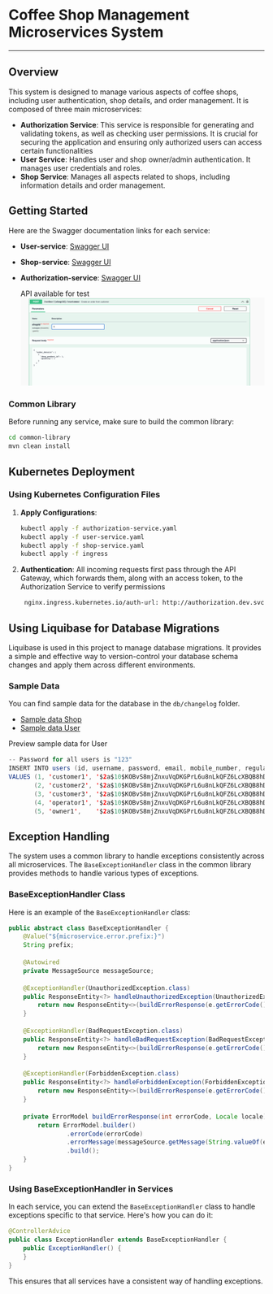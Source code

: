 # Coffee Shop Management Microservices System

---

## Overview

This system is designed to manage various aspects of coffee shops, including user authentication, shop details, and order management. It is composed of three main microservices:

- **Authorization Service**: This service is responsible for generating and validating tokens, as well as checking user permissions. It is crucial for securing the application and ensuring only authorized users can access certain functionalities
- **User Service**: Handles user and shop owner/admin authentication. It manages user credentials and roles.
- **Shop Service**: Manages all aspects related to shops, including information details and order management.


## Getting Started

Here are the Swagger documentation links for each service:

- **User-service**: [Swagger UI](http://35.213.152.229:8085/swagger-ui/index.html)
- **Shop-service**: [Swagger UI](http://35.213.152.229:8086/swagger-ui/index.html)
- **Authorization-service**: [Swagger UI](http://35.213.152.229:8086/swagger-ui/index.html)

  API available for test
  ![API](https://github.com/haivutuan93/coffee-shop-management/blob/develop/image/Screenshot%202023-09-18%20at%2022.10.35.png?raw=true)

### Common Library

Before running any service, make sure to build the common library:

```bash
cd common-library
mvn clean install
```


## Kubernetes Deployment

### Using Kubernetes Configuration Files


1. **Apply Configurations**:

    ```bash
    kubectl apply -f authorization-service.yaml
    kubectl apply -f user-service.yaml
    kubectl apply -f shop-service.yaml
    kubectl apply -f ingress
    ```

2. **Authentication**: All incoming requests first pass through the API Gateway, which forwards them, along with an access token, to the Authorization Service to verify permissions

   ```bash
    nginx.ingress.kubernetes.io/auth-url: http://authorization.dev.svc.cluster.local:8087/permission?url=$request_uri&method=$request_method
    ```



## Using Liquibase for Database Migrations

Liquibase is used in this project to manage database migrations. It provides a simple and effective way to version-control your database schema changes and apply them across different environments.
### Sample Data
You can find sample data for the database in the `db/changelog` folder.
- [Sample data Shop](https://github.com/haivutuan93/coffee-shop-management/blob/develop/shop-service/src/main/resources/db/sources/20230918_add_data_shop.sql)
- [Sample data User](https://github.com/haivutuan93/coffee-shop-management/blob/develop/user-service/src/main/resources/db/sources/20230918_add_data_users_roles.sql) 

Preview sample data for User
```java
-- Password for all users is "123"
INSERT INTO users (id, username, password, email, mobile_number, regular_address, total_score, created_by, updated_by)
VALUES (1, 'customer1', '$2a$10$KOBvS8mjZnxuVqDKGPrL6u8nLkQFZ6LcXBQB8hDiiPaT0SjkdcXFy', 'customer1@example.com', '1234567890', 'Address 1', 0, 'admin', 'admin'),
       (2, 'customer2', '$2a$10$KOBvS8mjZnxuVqDKGPrL6u8nLkQFZ6LcXBQB8hDiiPaT0SjkdcXFy', 'customer2@example.com', '1234567891', 'Address 2', 0, 'admin', 'admin'),
       (3, 'customer3', '$2a$10$KOBvS8mjZnxuVqDKGPrL6u8nLkQFZ6LcXBQB8hDiiPaT0SjkdcXFy', 'customer3@example.com', '1234567892', 'Address 3', 0, 'admin', 'admin'),
       (4, 'operator1', '$2a$10$KOBvS8mjZnxuVqDKGPrL6u8nLkQFZ6LcXBQB8hDiiPaT0SjkdcXFy', 'operator1@example.com', '1234567893', 'Address 4', 0, 'admin', 'admin'),
       (5, 'owner1',    '$2a$10$KOBvS8mjZnxuVqDKGPrL6u8nLkQFZ6LcXBQB8hDiiPaT0SjkdcXFy', 'owner1@example.com',    '1234567894', 'Address 5', 0, 'admin', 'admin');

```


## Exception Handling

The system uses a common library to handle exceptions consistently across all microservices. The `BaseExceptionHandler` class in the common library provides methods to handle various types of exceptions.

### BaseExceptionHandler Class

Here is an example of the `BaseExceptionHandler` class:

```java
public abstract class BaseExceptionHandler {
    @Value("${microservice.error.prefix:}")
    String prefix;

    @Autowired
    private MessageSource messageSource;

    @ExceptionHandler(UnauthorizedException.class)
    public ResponseEntity<?> handleUnauthorizedException(UnauthorizedException e, Locale locale) {
        return new ResponseEntity<>(buildErrorResponse(e.getErrorCode(), locale), HttpStatus.UNAUTHORIZED);
    }

    @ExceptionHandler(BadRequestException.class)
    public ResponseEntity<?> handleBadRequestException(BadRequestException e, Locale locale) {
        return new ResponseEntity<>(buildErrorResponse(e.getErrorCode(), locale), HttpStatus.BAD_REQUEST);
    }

    @ExceptionHandler(ForbiddenException.class)
    public ResponseEntity<?> handleForbiddenException(ForbiddenException e, Locale locale) {
        return new ResponseEntity<>(buildErrorResponse(e.getErrorCode(), locale), HttpStatus.FORBIDDEN);
    }

    private ErrorModel buildErrorResponse(int errorCode, Locale locale){
        return ErrorModel.builder()
                .errorCode(errorCode)
                .errorMessage(messageSource.getMessage(String.valueOf(errorCode), null, locale))
                .build();
    }
}
```

### Using BaseExceptionHandler in Services

In each service, you can extend the `BaseExceptionHandler` class to handle exceptions specific to that service. Here's how you can do it:

```java
@ControllerAdvice
public class ExceptionHandler extends BaseExceptionHandler {
    public ExceptionHandler() {
    }
}
```

This ensures that all services have a consistent way of handling exceptions.

